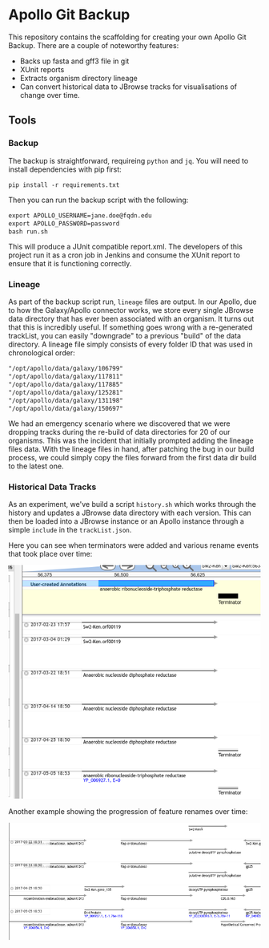 # Apollo Git Backup

This repository contains the scaffolding for creating your own Apollo Git Backup. There are a couple of noteworthy features:

- Backs up fasta and gff3 file in git
- XUnit reports
- Extracts organism directory lineage
- Can convert historical data to JBrowse tracks for visualisations of change over time.

## Tools

### Backup

The backup is straightforward, requireing `python` and `jq`. You will need to install dependencies with pip first:

```
pip install -r requirements.txt
```

Then you can run the backup script with the following:

```
export APOLLO_USERNAME=jane.doe@fqdn.edu
export APOLLO_PASSWORD=password
bash run.sh
```

This will produce a JUnit compatible report.xml. The developers of this project
run it as a cron job in Jenkins and consume the XUnit report to ensure that it
is functioning correctly.

### Lineage

As part of the backup script run, `lineage` files are output. In our Apollo,
due to how the Galaxy/Apollo connector works, we store every single JBrowse
data directory that has ever been associated with an organism. It turns out
that this is incredibly useful. If something goes wrong with a re-generated
trackList, you can easily "downgrade" to a previous "build" of the data
directory. A lineage file simply consists of every folder ID that was used in
chronological order:

```
"/opt/apollo/data/galaxy/106799"
"/opt/apollo/data/galaxy/117811"
"/opt/apollo/data/galaxy/117885"
"/opt/apollo/data/galaxy/125281"
"/opt/apollo/data/galaxy/131198"
"/opt/apollo/data/galaxy/150697"
```

We had an emergency scenario where we discovered that we were dropping tracks
during the re-build of data directories for 20 of our organisms. This was the
incident that initially prompted adding the lineage files data. With the
lineage files in hand, after patching the bug in our build process, we could
simply copy the files forward from the first data dir build to the latest one.

### Historical Data Tracks

As an experiment, we've build a script `history.sh` which works through the
history and updates a JBrowse data directory with each version. This can then
be loaded into a JBrowse instance or an Apollo instance through a simple
`include` in the `trackList.json`.

Here you can see when terminators were added and various rename events
that took place over time:

![](./media/Utvalg_094.png)

Another example showing the progression of feature renames over time:

![](./media/Utvalg_095.png)
